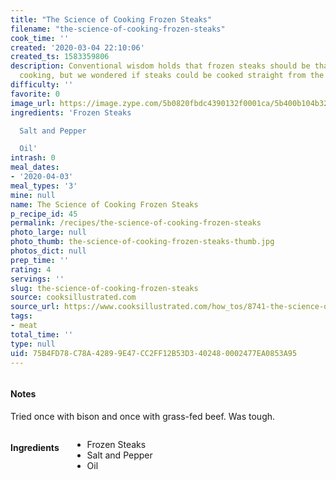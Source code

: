 ```yaml
---
title: "The Science of Cooking Frozen Steaks"
filename: "the-science-of-cooking-frozen-steaks"
cook_time: ''
created: '2020-03-04 22:10:06'
created_ts: 1583359806
description: Conventional wisdom holds that frozen steaks should be thawed before
  cooking, but we wondered if steaks could be cooked straight from the freezer.
difficulty: ''
favorite: 0
image_url: https://image.zype.com/5b0820fbdc4390132f0001ca/5b400b104b32992a31061223/custom_thumbnail/240.jpeg?1532618163
ingredients: 'Frozen Steaks

  Salt and Pepper

  Oil'
intrash: 0
meal_dates:
- '2020-04-03'
meal_types: '3'
mine: null
name: The Science of Cooking Frozen Steaks
p_recipe_id: 45
permalink: /recipes/the-science-of-cooking-frozen-steaks
photo_large: null
photo_thumb: the-science-of-cooking-frozen-steaks-thumb.jpg
photos_dict: null
prep_time: ''
rating: 4
servings: ''
slug: the-science-of-cooking-frozen-steaks
source: cooksillustrated.com
source_url: https://www.cooksillustrated.com/how_tos/8741-the-science-of-cooking-frozen-steaks?t=1583359622
tags:
- meat
total_time: ''
type: null
uid: 75B4FD78-C78A-4289-9E47-CC2FF12B53D3-40248-0002477EA0853A95
---
```

<div class="large-8 medium-7 columns" id="writeup">		<div id="notes"><h4>Notes</h4>
<div class="box box-notes"><p>Tried once with bison and once with grass-fed beef. Was tough.</p>
</div></div>	</div><!-- #writeup -->
</div><!-- #row-one -->
<div class="row" id="row-two">	<div class="medium-4 small-5 columns" id="ingredients"><h4>Ingredients</h4><div class="box box-ingredients content"><ul>
<li>Frozen Steaks</li>
<li>Salt and Pepper</li>
<li>Oil</li>
</ul>
</div>	</div>	<div class="medium-6 small-7 columns" id="directions">	</div>